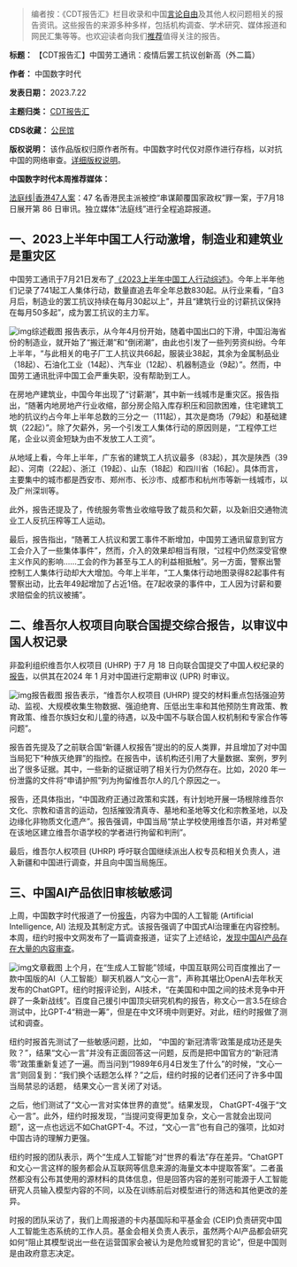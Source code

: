 



> 
> 编者按：《CDT报告汇》栏目收录和中国[言论自由](https://chinadigitaltimes.net/space/言论自由)及其他人权问题相关的报告资讯。这些报告的来源多种多样，包括机构调查、学术研究、媒体报道和网民汇集等等。也欢迎读者向我们[推荐](https://chinadigitaltimes.net/chinese/telegrambot)值得关注的报告。
> 
> 
> 




**标题：** 【CDT报告汇】中国劳工通讯：疫情后罢工抗议创新高（外二篇）  

**作者：** 中国数字时代  

**发表日期：** 2023.7.22  

**主题归类：** [CDT报告汇](https://chinadigitaltimes.net/chinese/category/cdt-stories/cdt%E6%8A%A5%E5%91%8A%E6%B1%87)  

**CDS收藏：** [公民馆](https://chinadigitaltimes.net/space/%E5%85%AC%E6%B0%91%E9%A6%86)  

**版权说明：** 该作品版权归原作者所有。中国数字时代仅对原作进行存档，以对抗中国的网络审查。[详细版权说明](https://chinadigitaltimes.net/chinese/copyright)。


**中国数字时代本周推荐媒体：** 


[法庭线|香港47人案](https://thewitnesshk.com/%e5%af%a6%e6%99%82%e6%9b%b4%e6%96%b0-47%e4%ba%ba%e6%a1%88-%e7%ac%ac86%e6%97%a5%e5%af%a9%e8%a8%8a-%e4%bd%95%e6%a1%82%e8%97%8d%e9%96%8b%e5%a7%8b%e4%bd%9c%e4%be%9b/)：47 名香港民主派被控“串谋颠覆国家政权”罪一案，于7月18 日展开第 86 日审讯。独立媒体“法庭线”进行全程追踪报道。


一、2023上半年中国工人行动激增，制造业和建筑业是重灾区
-----------------------------


中国劳工通讯于7月21日发布了[《2023上半年中国工人行动综述》](https://clb.org.hk/zh-hans/content/2023%E4%B8%8A%E5%8D%8A%E5%B9%B4%E4%B8%AD%E5%9B%BD%E5%B7%A5%E4%BA%BA%E8%A1%8C%E5%8A%A8%E7%BB%BC%E8%BF%B0%EF%BC%9A%E7%96%AB%E6%83%85%E5%90%8E%E7%BD%A2%E5%B7%A5%E6%8A%97%E8%AE%AE%E8%BE%BE%E6%96%B0%E9%AB%98-%E5%88%B6%E9%80%A0%E4%B8%9A%E5%BB%BA%E7%AD%91%E4%B8%9A%E6%88%90%E9%87%8D%E7%81%BE%E5%8C%BA)。今年上半年他们记录了741起工人集体行动，数量直追去年全年总数830起。从行业来看，“自3月后，制造业的罢工抗议持续在每月30起以上”，并且“建筑行业的讨薪抗议保持在每月50多起”，成为罢工抗议的主力军。


![img](https://chinadigitaltimes.net/chinese/files/2023/07/2023上半年中国工人行动综述：疫情后罢工抗议达新高-制造业建筑业成重灾区-中国劳工通讯-clb.org_.hk_.png)综述截图
报告表示，从今年4月份开始，随着中国出口的下滑，中国沿海省份的制造业，就开始了“搬迁潮”和“倒闭潮”，由此也引发了一些列劳资纠纷。今年上半年，“与此相关的电子厂工人抗议共66起，服装业38起，其余为金属制品业（18起）、石油化工业（14起）、汽车业（12起）、机器制造业（9起）”。然而，中国劳工通讯批评中国工会严重失职，没有帮助到工人。


在房地产建筑业，中国今年出现了“讨薪潮”，其中新一线城市是重灾区。报告指出，“随著内地房地产行业收缩，部分房企陷入库存积压和回款困难，住宅建筑工地的抗议约占今年上半年总数的三分之一（111起），其次是商场（79起）和基础建筑（22起）”。除了欠薪外，另一个引发工人集体行动的原因则是，“工程停工烂尾，企业以资金短缺为由不发放工人工资”。


从地域上看，今年上半年，广东省的建筑工人抗议最多（83起），其次是陕西（39起）、河南（22起）、浙江（19起）、山东（18起）和四川省（16起）。具体而言，主要集中的城市都是西安市、郑州市、长沙市、成都市和杭州市等新一线城市，以及广州深圳等。


此外，报告还提及了，传统服务零售业收缩导致了裁员和欠薪，以及新旧交通物流业工人反抗压榨等工人运动。


最后，报告指出，“随著工人抗议和罢工事件不断增加，中国劳工通讯留意到官方工会介入了一些集体事件”，然而，介入的效果却相当有限，“过程中仍然深受官僚主义作风的影响……工会的作为甚至与工人的利益相抵触”。另一方面，警察出警控制工人集体行动却大大增加。今年上半年，“工人集体行动地图录得82起事件有警察出动，比去年49起增加了占近1倍。在7起收录的事件中，工人因为讨薪和要求赔偿金的抗议被捕”。


二、维吾尔人权项目向联合国提交综合报告，以审议中国人权记录
-----------------------------


非盈利组织维吾尔人权项目 (UHRP) 于7 月 18 日向联合国提交了中国人权纪录的[报告](https://uhrp.org/statement/uhrp-submits-comprehensive-report-for-un-consideration-of-chinas-human-rights-record/)，以供其在2024 年 1 月对中国进行定期审议 (UPR) 时审议。


![img](https://chinadigitaltimes.net/chinese/files/2023/07/UHRP-Submits-Comprehensive-Report-for-UN-Consideration-of-Chinas-Hum_-uhrp.org_.png)报告截图
报告表示，“维吾尔人权项目 (UHRP) 提交的材料重点包括强迫劳动、监视、大规模收集生物数据、强迫绝育、压低出生率和其他预防生育政策、教育政策、维吾尔族妇女和儿童的待遇，以及中国不与联合国人权机制和专家合作等问题”。


报告首先提及了之前联合国“新疆人权报告”提出的的反人类罪，并且增加了对中国当局犯下“种族灭绝罪”的指控。在报告中，该机构还引用了大量数据、案例，罗列出了很多证据。其中，一些新的证据证明了相关行为仍然存在。比如，2020 年一份泄露的文件将“申请护照”列为拘留维吾尔人的几个原因之一。


报告，还具体指出，“中国政府正通过政策和实践，有计划地开展一场根除维吾尔文化、宗教和语言的运动，包括摧毁清真寺、墓地和圣地等文化和宗教圣地，以及边缘化非物质文化遗产”。报告强调，中国当局“禁止学校使用维吾尔语，并对希望在该地区建立维吾尔语学校的学者进行拘留和判刑”。


最后，维吾尔人权项目 (UHRP) 呼吁联合国继续派出人权专员和相关负责人，进入新疆和中国进行调查，并且向中国当局施压。


三、中国AI产品依旧审核敏感词
---------------


上周，中国数字时代报道了一份[报告](https://chinadigitaltimes.net/chinese/698277.html)，内容为中国的人工智能 (Artificial Intelligence, AI) 法规及其制定方式。该报告强调了中国式AI治理重在内容控制。本周，纽约时报中文网发布了一篇调查报道，证实了上述结论，[发现中国AI产品存在大量的内容审查](https://cn.nytimes.com/technology/20230717/baidu-ernie-openai-chatgpt-chinese/?partner=slack&smid=sl-share)。


![img](https://chinadigitaltimes.net/chinese/files/2023/07/Comparing-Responses-from-ChatGPT-and-Chinas-AI-Chatbot-Ernie-The-_-www.nytimes.com_.png)文章截图
上个月，在“生成人工智能”领域，中国互联网公司百度推出了一款中国版的AI（人工智能）聊天机器人“文心一言”，声称其堪比OpenAI去年秋天发布的ChatGPT。纽约时报评论到，AI技术，“在美国和中国之间的技术竞争中开辟了一条新战线”。百度自己援引中国顶尖研究机构的报告，称文心一言3.5在综合测试中，比GPT-4“稍逊一筹”，但是在中文环境中则更好。对此，纽约时报做了测试和调查。


纽约时报首先测试了一些敏感问题，比如， “中国的‘新冠清零’政策是成功还是失败？”，结果“文心一言”并没有正面回答这一问题，反而是把中国官方的“新冠清零”政策重新复述了一遍。而当问到“1989年6月4日发生了什么”的时候，“文心一言”则回复到：“我们换个话题怎么样？”之后，纽约时报的记者们还问了许多中国当局禁忌的话题， 结果文心一言关闭了对话。


之后，他们测试了“文心一言对实体世界的直觉”。结果发现， ChatGPT-4强于“文心一言”。此外，纽约时报发现，“当提问变得更加复杂，文心一言就会出现问题”，这一点也远远不如ChatGPT-4。不过，“文心一言”也有自己的强项，比如对中国古诗的理解力更强。


纽约时报的团队表示，两个“生成人工智能”对“世界的看法”存在差异。“ChatGPT和文心一言这样的服务都会从互联网等信息来源的海量文本中提取答案”。二者虽然都没有公布其使用的源材料的具体信息，但是回答内容的差别可能源于人工智能研究人员输入模型内容的不同，以及在训练前后对模型进行的筛选和其他更改的差异。


时报的团队采访了，我们上周报道的卡内基国际和平基金会 (CEIP)负责研究中国人工智能生态系统的工作人员。基金会相关负责人表示，虽然两个AI产品都会研究如何“阻止其模型说出一些在运营国家会被认为是危险或冒犯的言论”，但是中国则是由政府意志决定。







